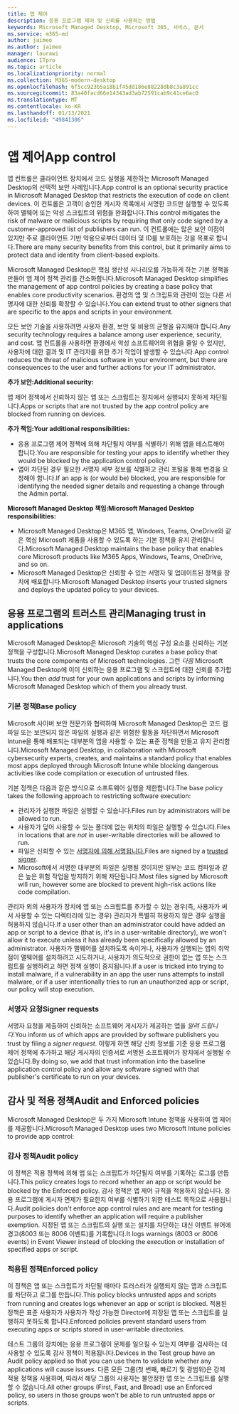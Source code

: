 ```yaml
---
title: 앱 제어
description: 응용 프로그램 제어 및 신뢰를 사용하는 방법
keywords: Microsoft Managed Desktop, Microsoft 365, 서비스, 문서
ms.service: m365-md
author: jaimeo
ms.author: jaimeo
manager: laurawi
audience: ITpro
ms.topic: article
ms.localizationpriority: normal
ms.collection: M365-modern-desktop
ms.openlocfilehash: 6f5cc923b5a18b1f45dd186e88228db8c3a891cc
ms.sourcegitcommit: 83a40facd66e14343ad3ab72591cab9c41ce6ac0
ms.translationtype: MT
ms.contentlocale: ko-KR
ms.lasthandoff: 01/13/2021
ms.locfileid: "49841306"
---
```

# <a name="app-control"></a><span data-ttu-id="90e73-104">앱 제어</span><span class="sxs-lookup"><span data-stu-id="90e73-104">App control</span></span>

<span data-ttu-id="90e73-105">앱 컨트롤은 클라이언트 장치에서 코드 실행을 제한하는 Microsoft Managed Desktop의 선택적 보안 사례입니다.</span><span class="sxs-lookup"><span data-stu-id="90e73-105">App control is an optional security practice in Microsoft Managed Desktop that restricts the execution of code on client devices.</span></span> <span data-ttu-id="90e73-106">이 컨트롤은 고객이 승인한 게시자 목록에서 서명한 코드만 실행할 수 있도록 하여 맬웨어 또는 악성 스크립트의 위험을 완화합니다.</span><span class="sxs-lookup"><span data-stu-id="90e73-106">This control mitigates the risk of malware or malicious scripts by requiring that only code signed by a customer-approved list of publishers can run.</span></span> <span data-ttu-id="90e73-107">이 컨트롤에는 많은 보안 이점이 있지만 주로 클라이언트 기반 악용으로부터 데이터 및 ID를 보호하는 것을 목표로 합니다.</span><span class="sxs-lookup"><span data-stu-id="90e73-107">There are many security benefits from this control, but it primarily aims to protect data and identity from client-based exploits.</span></span>

<span data-ttu-id="90e73-108">Microsoft Managed Desktop은 핵심 생산성 시나리오를 가능하게 하는 기본 정책을 만들어 앱 제어 정책 관리를 간소화합니다.</span><span class="sxs-lookup"><span data-stu-id="90e73-108">Microsoft Managed Desktop simplifies the management of app control policies by creating a base policy that enables core productivity scenarios.</span></span> <span data-ttu-id="90e73-109">환경의 앱 및 스크립트와 관련이 있는 다른 서명자에 대한 신뢰를 확장할 수 있습니다.</span><span class="sxs-lookup"><span data-stu-id="90e73-109">You can extend trust to other signers that are specific to the apps and scripts in your environment.</span></span> 


<span data-ttu-id="90e73-110">모든 보안 기술을 사용하려면 사용자 환경, 보안 및 비용의 균형을 유지해야 합니다.</span><span class="sxs-lookup"><span data-stu-id="90e73-110">Any security technology requires a balance among user experience, security, and cost.</span></span> <span data-ttu-id="90e73-111">앱 컨트롤을 사용하면 환경에서 악성 소프트웨어의 위협을 줄일 수 있지만, 사용자에 대한 결과 및 IT 관리자를 위한 추가 작업이 발생할 수 있습니다.</span><span class="sxs-lookup"><span data-stu-id="90e73-111">App control reduces the threat of malicious software in your environment, but there are consequences to the user and further actions for your IT administrator.</span></span>

<span data-ttu-id="90e73-112">**추가 보안:**</span><span class="sxs-lookup"><span data-stu-id="90e73-112">**Additional security:**</span></span>

<span data-ttu-id="90e73-113">앱 제어 정책에서 신뢰하지 않는 앱 또는 스크립트는 장치에서 실행되지 못하게 차단됩니다.</span><span class="sxs-lookup"><span data-stu-id="90e73-113">Apps or scripts that are not trusted by the app control policy are blocked from running on devices.</span></span>

<span data-ttu-id="90e73-114">**추가 책임:**</span><span class="sxs-lookup"><span data-stu-id="90e73-114">**Your additional responsibilities:**</span></span>

- <span data-ttu-id="90e73-115">응용 프로그램 제어 정책에 의해 차단될지 여부를 식별하기 위해 앱을 테스트해야 합니다.</span><span class="sxs-lookup"><span data-stu-id="90e73-115">You are responsible for testing your apps to identify whether they would be blocked by the application control policy.</span></span>
- <span data-ttu-id="90e73-116">앱이 차단된 경우 필요한 서명자 세부 정보를 식별하고 관리 포털을 통해 변경을 요청해야 합니다.</span><span class="sxs-lookup"><span data-stu-id="90e73-116">If an app is (or would be) blocked, you are responsible for identifying the needed signer details and requesting a change through the Admin portal.</span></span>

<span data-ttu-id="90e73-117">**Microsoft Managed Desktop 책임:**</span><span class="sxs-lookup"><span data-stu-id="90e73-117">**Microsoft Managed Desktop responsibilities:**</span></span>

- <span data-ttu-id="90e73-118">Microsoft Managed Desktop은 M365 앱, Windows, Teams, OneDrive와 같은 핵심 Microsoft 제품을 사용할 수 있도록 하는 기본 정책을 유지 관리합니다.</span><span class="sxs-lookup"><span data-stu-id="90e73-118">Microsoft Managed Desktop maintains the base policy that enables core Microsoft products like M365 Apps, Windows, Teams, OneDrive, and so on.</span></span>
- <span data-ttu-id="90e73-119">Microsoft Managed Desktop은 신뢰할 수 있는 서명자 및 업데이트된 정책을 장치에 배포합니다.</span><span class="sxs-lookup"><span data-stu-id="90e73-119">Microsoft Managed Desktop inserts your trusted signers and deploys the updated policy to your devices.</span></span>


## <a name="managing-trust-in-applications"></a><span data-ttu-id="90e73-120">응용 프로그램의 트러스트 관리</span><span class="sxs-lookup"><span data-stu-id="90e73-120">Managing trust in applications</span></span>

<span data-ttu-id="90e73-121">Microsoft Managed Desktop은 Microsoft 기술의 핵심 구성 요소를 신뢰하는 기본 정책을 구성합니다.</span><span class="sxs-lookup"><span data-stu-id="90e73-121">Microsoft Managed Desktop curates a base policy that trusts the core components of Microsoft technologies.</span></span> <span data-ttu-id="90e73-122">그런 *다음* Microsoft Managed Desktop에 이미 신뢰하는 응용 프로그램 및 스크립트에 대한 신뢰를 추가합니다.</span><span class="sxs-lookup"><span data-stu-id="90e73-122">You then *add* trust for your own applications and scripts by informing Microsoft Managed Desktop which of them you already trust.</span></span>

### <a name="base-policy"></a><span data-ttu-id="90e73-123">기본 정책</span><span class="sxs-lookup"><span data-stu-id="90e73-123">Base policy</span></span>

<span data-ttu-id="90e73-124">Microsoft 사이버 보안 전문가와 협력하여 Microsoft Managed Desktop은 코드 컴파일 또는 보안되지 않은 파일의 실행과 같은 위험한 활동을 차단하면서 Microsoft Intune을 통해 배포되는 대부분의 앱을 사용할 수 있는 표준 정책을 만들고 유지 관리합니다.</span><span class="sxs-lookup"><span data-stu-id="90e73-124">Microsoft Managed Desktop, in collaboration with Microsoft cybersecurity experts, creates, and maintains a standard policy that enables most apps deployed through Microsoft Intune while blocking dangerous activities like code compilation or execution of untrusted files.</span></span>

<span data-ttu-id="90e73-125">기본 정책은 다음과 같은 방식으로 소프트웨어 실행을 제한합니다.</span><span class="sxs-lookup"><span data-stu-id="90e73-125">The base policy takes the following approach to restricting software execution:</span></span>

- <span data-ttu-id="90e73-126">관리자가 실행한 파일은 실행할 수 있습니다.</span><span class="sxs-lookup"><span data-stu-id="90e73-126">Files run by administrators will be allowed to run.</span></span>
- <span data-ttu-id="90e73-127">사용자가 덮어  사용할 수 있는 폴더에 없는 위치의 파일은 실행할 수 있습니다.</span><span class="sxs-lookup"><span data-stu-id="90e73-127">Files in locations that are *not* in user-writable directories will be allowed to run.</span></span>
- <span data-ttu-id="90e73-128">파일은 신뢰할 수 있는 [서명자에 의해 서명됩니다.](#signer-requests)</span><span class="sxs-lookup"><span data-stu-id="90e73-128">Files are signed by a [trusted signer](#signer-requests).</span></span>
- <span data-ttu-id="90e73-129">Microsoft에서 서명한 대부분의 파일은 실행될 것이지만 일부는 코드 컴파일과 같은 높은 위험 작업을 방지하기 위해 차단됩니다.</span><span class="sxs-lookup"><span data-stu-id="90e73-129">Most files signed by Microsoft will run, however some are blocked to prevent high-risk actions like code compilation.</span></span>


<span data-ttu-id="90e73-130">관리자 외의 사용자가 장치에 앱 또는 스크립트를 추가할 수 있는 경우(즉, 사용자가 써서 사용할 수 있는 디렉터리에 있는 경우) 관리자가 특별히 허용하지 않은 경우 실행을 허용하지 않습니다.</span><span class="sxs-lookup"><span data-stu-id="90e73-130">If a user other than an administrator could have added an app or script to a device (that is, it's in a user-writable directory), we won't allow it to execute unless it has already been specifically allowed by an administrator.</span></span> <span data-ttu-id="90e73-131">사용자가 맬웨어를 설치하도록 속이거나, 사용자가 실행되는 앱의 취약점이 맬웨어를 설치하려고 시도하거나, 사용자가 의도적으로 권한이 없는 앱 또는 스크립트를 실행하려고 하면 정책 실행이 중지됩니다.</span><span class="sxs-lookup"><span data-stu-id="90e73-131">If a user is tricked into trying to install malware, if a vulnerability in an app the user runs attempts to install malware, or if a user intentionally tries to run an unauthorized app or script, our policy will stop execution.</span></span>

### <a name="signer-requests"></a><span data-ttu-id="90e73-132">서명자 요청</span><span class="sxs-lookup"><span data-stu-id="90e73-132">Signer requests</span></span>

<span data-ttu-id="90e73-133">서명자 요청을 제출하여 신뢰하는 소프트웨어 게시자가 제공하는 앱을 *알려 드립니다.*</span><span class="sxs-lookup"><span data-stu-id="90e73-133">You inform us of which apps are provided by software publishers you trust by filing a *signer request*.</span></span> <span data-ttu-id="90e73-134">이렇게 하면 해당 신뢰 정보를 기준 응용 프로그램 제어 정책에 추가하고 해당 게시자의 인증서로 서명된 소프트웨어가 장치에서 실행될 수 있습니다.</span><span class="sxs-lookup"><span data-stu-id="90e73-134">By doing so, we add that trust information into the baseline application control policy and allow any software signed with that publisher's certificate to run on your devices.</span></span>

## <a name="audit-and-enforced-policies"></a><span data-ttu-id="90e73-135">감사 및 적용 정책</span><span class="sxs-lookup"><span data-stu-id="90e73-135">Audit and Enforced policies</span></span>

<span data-ttu-id="90e73-136">Microsoft Managed Desktop은 두 가지 Microsoft Intune 정책을 사용하여 앱 제어를 제공합니다.</span><span class="sxs-lookup"><span data-stu-id="90e73-136">Microsoft Managed Desktop uses two Microsoft Intune policies to provide app control:</span></span>

### <a name="audit-policy"></a><span data-ttu-id="90e73-137">감사 정책</span><span class="sxs-lookup"><span data-stu-id="90e73-137">Audit policy</span></span>
<span data-ttu-id="90e73-138">이 정책은 적용 정책에 의해 앱 또는 스크립트가 차단될지 여부를 기록하는 로그를 만듭니다.</span><span class="sxs-lookup"><span data-stu-id="90e73-138">This policy creates logs to record whether an app or script would be blocked by the Enforced policy.</span></span> <span data-ttu-id="90e73-139">감사 정책은 앱 제어 규칙을 적용하지 않습니다. 응용 프로그램에 게시자 면제가 필요한지 여부를 식별하기 위한 테스트 목적으로 사용됩니다.</span><span class="sxs-lookup"><span data-stu-id="90e73-139">Audit policies don't enforce app control rules and are meant for testing purposes to identify whether an application will require a publisher exemption.</span></span> <span data-ttu-id="90e73-140">지정된 앱 또는 스크립트의 실행 또는 설치를 차단하는 대신 이벤트 뷰어에 경고(8003 또는 8006 이벤트)를 기록합니다.</span><span class="sxs-lookup"><span data-stu-id="90e73-140">It logs warnings (8003 or 8006 events) in Event Viewer instead of blocking the execution or installation of specified apps or script.</span></span>

### <a name="enforced-policy"></a><span data-ttu-id="90e73-141">적용된 정책</span><span class="sxs-lookup"><span data-stu-id="90e73-141">Enforced policy</span></span>
<span data-ttu-id="90e73-142">이 정책은 앱 또는 스크립트가 차단될 때마다 트러스터가 실행되지 않는 앱과 스크립트를 차단하고 로그를 만듭니다.</span><span class="sxs-lookup"><span data-stu-id="90e73-142">This policy blocks untrusted apps and scripts from running and creates logs whenever an app or script is blocked.</span></span> <span data-ttu-id="90e73-143">적용된 정책은 표준 사용자가 사용자가 작성 가능한 Director에 저장된 앱 또는 스크립트를 실행하지 못하도록 합니다.</span><span class="sxs-lookup"><span data-stu-id="90e73-143">Enforced policies prevent standard users from executing apps or scripts stored in user-writable directories.</span></span>

<span data-ttu-id="90e73-144">테스트 그룹의 장치에는 응용 프로그램이 문제를 일으킬 수 있는지 여부를 검사하는 데 사용할 수 있도록 감사 정책이 적용됩니다.</span><span class="sxs-lookup"><span data-stu-id="90e73-144">Devices in the Test group have an Audit policy applied so that you can use them to validate whether any applications will cause issues.</span></span> <span data-ttu-id="90e73-145">다른 모든 그룹(첫 번째, 빠르기 및 광범위)은 강제 적용 정책을 사용하며, 따라서 해당 그룹의 사용자는 불안정한 앱 또는 스크립트를 실행할 수 없습니다.</span><span class="sxs-lookup"><span data-stu-id="90e73-145">All other groups (First, Fast, and Broad) use an Enforced policy, so users in those groups won't be able to run untrusted apps or scripts.</span></span>







